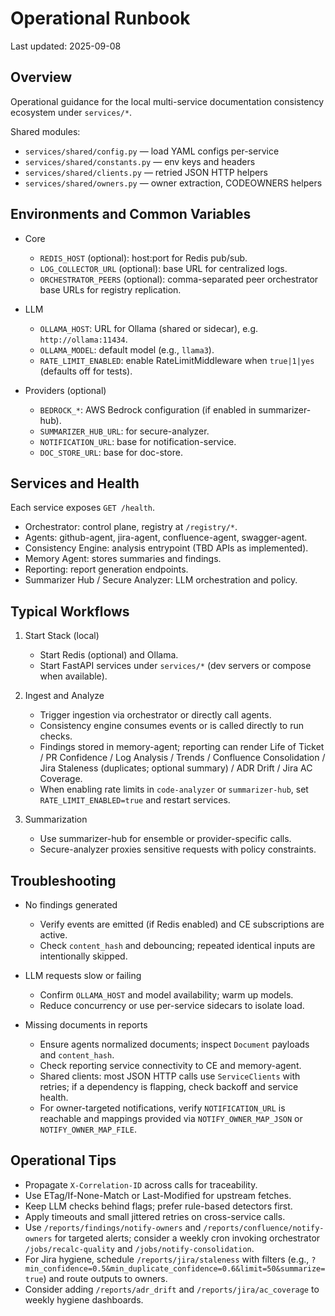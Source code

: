 # Operational Runbook

Last updated: 2025-09-08

## Overview

Operational guidance for the local multi-service documentation consistency ecosystem under `services/*`.

Shared modules:
- `services/shared/config.py` — load YAML configs per-service
- `services/shared/constants.py` — env keys and headers
- `services/shared/clients.py` — retried JSON HTTP helpers
- `services/shared/owners.py` — owner extraction, CODEOWNERS helpers

## Environments and Common Variables

- Core
  - `REDIS_HOST` (optional): host:port for Redis pub/sub.
  - `LOG_COLLECTOR_URL` (optional): base URL for centralized logs.
  - `ORCHESTRATOR_PEERS` (optional): comma-separated peer orchestrator base URLs for registry replication.

- LLM
  - `OLLAMA_HOST`: URL for Ollama (shared or sidecar), e.g. `http://ollama:11434`.
  - `OLLAMA_MODEL`: default model (e.g., `llama3`).
  - `RATE_LIMIT_ENABLED`: enable RateLimitMiddleware when `true|1|yes` (defaults off for tests).

- Providers (optional)
  - `BEDROCK_*`: AWS Bedrock configuration (if enabled in summarizer-hub).
  - `SUMMARIZER_HUB_URL`: for secure-analyzer.
  - `NOTIFICATION_URL`: base for notification-service.
  - `DOC_STORE_URL`: base for doc-store.

## Services and Health

Each service exposes `GET /health`.

- Orchestrator: control plane, registry at `/registry/*`.
- Agents: github-agent, jira-agent, confluence-agent, swagger-agent.
- Consistency Engine: analysis entrypoint (TBD APIs as implemented).
- Memory Agent: stores summaries and findings.
- Reporting: report generation endpoints.
- Summarizer Hub / Secure Analyzer: LLM orchestration and policy.

## Typical Workflows

1) Start Stack (local)
   - Start Redis (optional) and Ollama.
   - Start FastAPI services under `services/*` (dev servers or compose when available).

2) Ingest and Analyze
   - Trigger ingestion via orchestrator or directly call agents.
   - Consistency engine consumes events or is called directly to run checks.
   - Findings stored in memory-agent; reporting can render Life of Ticket / PR Confidence / Log Analysis / Trends / Confluence Consolidation / Jira Staleness (duplicates; optional summary) / ADR Drift / Jira AC Coverage.
   - When enabling rate limits in `code-analyzer` or `summarizer-hub`, set `RATE_LIMIT_ENABLED=true` and restart services.

3) Summarization
   - Use summarizer-hub for ensemble or provider-specific calls.
   - Secure-analyzer proxies sensitive requests with policy constraints.

## Troubleshooting

- No findings generated
  - Verify events are emitted (if Redis enabled) and CE subscriptions are active.
  - Check `content_hash` and debouncing; repeated identical inputs are intentionally skipped.

- LLM requests slow or failing
  - Confirm `OLLAMA_HOST` and model availability; warm up models.
  - Reduce concurrency or use per-service sidecars to isolate load.

- Missing documents in reports
  - Ensure agents normalized documents; inspect `Document` payloads and `content_hash`.
  - Check reporting service connectivity to CE and memory-agent.
  - Shared clients: most JSON HTTP calls use `ServiceClients` with retries; if a dependency is flapping, check backoff and service health.
  - For owner-targeted notifications, verify `NOTIFICATION_URL` is reachable and mappings provided via `NOTIFY_OWNER_MAP_JSON` or `NOTIFY_OWNER_MAP_FILE`.

## Operational Tips

- Propagate `X-Correlation-ID` across calls for traceability.
- Use ETag/If-None-Match or Last-Modified for upstream fetches.
- Keep LLM checks behind flags; prefer rule-based detectors first.
- Apply timeouts and small jittered retries on cross-service calls.
- Use `/reports/findings/notify-owners` and `/reports/confluence/notify-owners` for targeted alerts; consider a weekly cron invoking orchestrator `/jobs/recalc-quality` and `/jobs/notify-consolidation`.
- For Jira hygiene, schedule `/reports/jira/staleness` with filters (e.g., `?min_confidence=0.5&min_duplicate_confidence=0.6&limit=50&summarize=true`) and route outputs to owners.
- Consider adding `/reports/adr_drift` and `/reports/jira/ac_coverage` to weekly hygiene dashboards.


